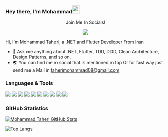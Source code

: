 ### Hey there, I'm  Mohammad<img src="https://media.giphy.com/media/hvRJCLFzcasrR4ia7z/giphy.gif" width="25px">

<div align="center">
<p align="center">Join Me In Socials!</p>
  
<a href="https://www.linkedin.com/in/mohammad-taheri-8996821a7?utm_source=share&utm_campaign=share_via&utm_content=profile&utm_medium=android_app">
    <img src="https://img.shields.io/badge/linkedin-%230077B5.svg?&style=for-the-badge&logo=linkedin&logoColor=white" />
</a>


</div>

 Hi, I'm Mohammad Taheri, a .NET and Flutter Developer From Iran
- 💬 Ask me anything about .NET, Flutter, TDD, DDD, Clean Architecture,  Design Patterns, and so on.
- 🌏 You can find me in social that is mentioned in top Or for fast way just send me a Mail in taherimohammad08@gmail.com



### Languages & Tools
<div>
<img src="https://img.shields.io/badge/Csharp-0175C2?style=flat-square&logo=c&logoColor=white">
<img src="https://img.shields.io/badge/Flutter-02569B?style=flat-square&logo=flutter&logoColor=white">
<img src="https://img.shields.io/badge/Php-0277BD?style=flat-square&logo=php&logoColor=white">
<img src="https://img.shields.io/badge/Java-ED8B00?style=flat-square&logo=java&logoColor=white">
<img src="https://img.shields.io/badge/Kotlin-0095D5?style=flat-square&logo=kotlin&logoColor=white">
<img src="https://img.shields.io/badge/Laravel-F44336?style=flat-square&logo=Laravel&logoColor=white">
<img src="https://img.shields.io/badge/Nodejs-4CAF50?style=flat-square&logo=Nodejs&logoColor=white">
<img src="https://img.shields.io/badge/MongoDb-4CAF50?style=flat-square&logo=MongoDb&logoColor=white">
<img src="https://img.shields.io/badge/Vue-4CAF50?style=flat-square&logo=vue&logoColor=white">
<img src="https://img.shields.io/badge/SqlServer-A1887F?style=flat-square&logo=Mysql&logoColor=white">
</div>


### GitHub Statistics
[![Mohammad Taheri GitHub Stats](https://github-readme-stats.vercel.app/api?username=mohammadtaherri&show_icons=true&theme=nord)](https://github.com/anuraghazra/github-readme-stats)


[![Top Langs](https://github-readme-stats.vercel.app/api/top-langs/?username=mohammadtaherri&layout=compact)](https://github.com/anuraghazra/github-readme-stats)

<!--
<p align="center"> 
  Visitor count<br>
  <img src="https://profile-counter.glitch.me/mohammadtaherri/count.svg" />
</p>

-->
